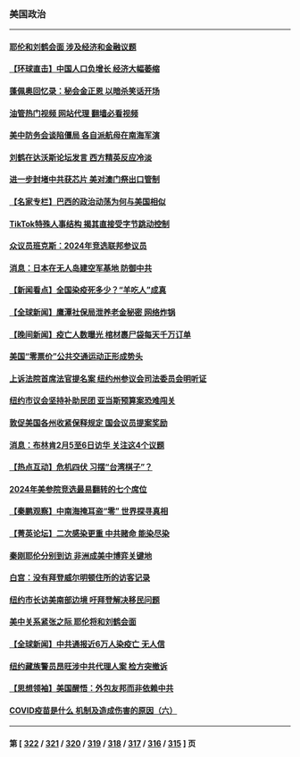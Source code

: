 ### 美国政治
---
#### [耶伦和刘鹤会面 涉及经济和金融议题](../../pages/ncid1078159/n13910139.md?01190045) 
#### [【环球直击】中国人口负增长 经济大幅萎缩](../../pages/ncid1078159/n13909484.md?01190045) 
#### [蓬佩奥回忆录：秘会金正恩 以暗杀笑话开场](../../pages/ncid1078159/n13909550.md?01190045) 
#### [油管热门视频 网站代理 翻墙必看视频](http://138.2.39.72:81/youtube.html?epic-marker?01190045)
#### [美中防务会谈陷僵局 各自派航母在南海军演](../../pages/ncid1078159/n13909604.md?01190045) 
#### [刘鹤在达沃斯论坛发言 西方精英反应冷淡](../../pages/ncid1078159/n13909504.md?01190045) 
#### [进一步封堵中共获芯片 美对澳门祭出口管制](../../pages/ncid1078159/n13909529.md?01190045) 
#### [【名家专栏】巴西的政治动荡为何与美国相似](../../pages/ncid1078159/n13907665.md?01190045) 
#### [TikTok特殊人事结构 揭其直接受字节跳动控制](../../pages/ncid1078159/n13909460.md?01190045) 
#### [众议员班克斯：2024年竞选联邦参议员](../../pages/ncid1078159/n13909363.md?01190045) 
#### [消息：日本在无人岛建空军基地 防御中共](../../pages/ncid1078159/n13909389.md?01190045) 
#### [【新闻看点】全国染疫死多少？“羊吃人”成真](../../pages/ncid1078159/n13908769.md?01190045) 
#### [【全球新闻】鹰潭社保局泄养老金秘密 网络炸锅](../../pages/ncid1078159/n13908662.md?01190045) 
#### [【晚间新闻】疫亡人数曝光 棺材裹尸袋每天千万订单](../../pages/ncid1078159/n13908645.md?01190045) 
#### [美国“零票价”公共交通运动正形成势头](../../pages/ncid1078159/n13908916.md?01190045) 
#### [上诉法院首席法官提名案 纽约州参议会司法委员会明听证](../../pages/ncid1078159/n13908909.md?01190045) 
#### [纽约市议会坚持补助民团 亚当斯预算案恐难闯关](../../pages/ncid1078159/n13908925.md?01190045) 
#### [敦促美国各州收紧保释规定 国会议员提案奖励](../../pages/ncid1078159/n13908920.md?01190045) 
#### [消息：布林肯2月5至6日访华 关注这4个议题](../../pages/ncid1078159/n13908748.md?01190045) 
#### [【热点互动】危机四伏 习摆“台湾棋子”？](../../pages/ncid1078159/n13908779.md?01190045) 
#### [2024年美参院竞选最易翻转的七个席位](../../pages/ncid1078159/n13908692.md?01190045) 
#### [【秦鹏观察】中南海掩耳盗“零” 世界探寻真相](../../pages/ncid1078159/n13908711.md?01190045) 
#### [【菁英论坛】二次感染更重 中共赌命 能染尽染](../../pages/ncid1078159/n13908608.md?01190045) 
#### [秦刚耶伦分别到访 非洲成美中博弈关键地](../../pages/ncid1078159/n13908708.md?01190045) 
#### [白宫：没有拜登威尔明顿住所的访客记录](../../pages/ncid1078159/n13908644.md?01190045) 
#### [纽约市长访美南部边境 吁拜登解决移民问题](../../pages/ncid1078159/n13908585.md?01190045) 
#### [美中关系紧张之际 耶伦将和刘鹤会面](../../pages/ncid1078159/n13908554.md?01190045) 
#### [【全球新闻】中共通报近6万人染疫亡 无人信](../../pages/ncid1078159/n13907417.md?01190045) 
#### [纽约藏族警员昂旺涉中共代理人案 检方突撤诉](../../pages/ncid1078159/n13908087.md?01190045) 
#### [【思想领袖】美国醒悟：外包友邦而非依赖中共](../../pages/ncid1078159/n13881068.md?01190045) 
#### [COVID疫苗是什么 机制及造成伤害的原因（六）](../../pages/ncid1078159/n13907862.md?01190045) 

---
#### 第 [ [322](./322.md?01190045) / [321](./321.md?01190045) / [320](./320.md?01190045) / [319](./319.md?01190045) / [318](./318.md?01190045) / [317](./317.md?01190045) / [316](./316.md?01190045) / [315](./315.md?01190045) ] 页

